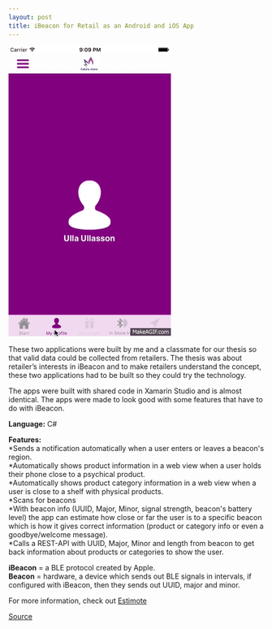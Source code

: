```yaml
---
layout: post
title: iBeacon for Retail as an Android and iOS App
---
```

![Geometric pattern with fading gradient](/img/ibeaconRetail.gif)

These two applications were built by me and a classmate for our thesis so that valid data could be collected from retailers. 
The thesis was about retailer’s interests in iBeacon and to make retailers understand the concept, these two applications had to be built so they could try the technology. 

The apps were built with shared code in Xamarin Studio and is almost identical. The apps were made to look good with some features that have to do with iBeacon.

**Language:** C#

**Features:**<br>
*Sends a notification automatically when a user enters or leaves a beacon's region. <br>
*Automatically shows product information in a web view when a user holds their phone close to a psychical product. <br>
*Automatically shows product category information in a web view when a user is close to a shelf with physical products.<br>
*Scans for beacons<br>
*With beacon info (UUID, Major, Minor, signal strength, beacon's battery level) the app can estimate how close or far the user is to a      specific beacon which is how it gives correct information (product or category info or even a goodbye/welcome message).<br>
*Calls a REST-API with UUID, Major, Minor and length from beacon to get back information about products or categories to show the user. <br>

**iBeacon** = a BLE protocol created by Apple.<br>
**Beacon** = hardware, a device which sends out BLE signals in intervals, if configured with iBeacon, then they sends out UUID, major and minor. 

For more information, check out [Estimote](http://estimote.com/)

[Source](https://github.com/axelnyberg/iBeaconRetail)





